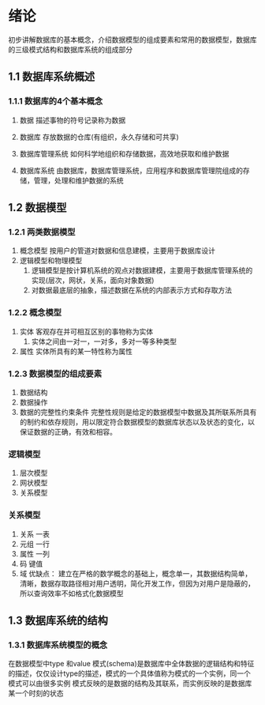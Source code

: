 # 绪论
初步讲解数据库的基本概念，介绍数据模型的组成要素和常用的数据模型，数据库的三级模式结构和数据库系统的组成部分

## 1.1 数据库系统概述

### 1.1.1 数据库的4个基本概念

1. 数据 描述事物的符号记录称为数据

2. 数据库 存放数据的仓库(有组织，永久存储和可共享)

3. 数据库管理系统 如何科学地组织和存储数据，高效地获取和维护数据

4. 数据库系统 由数据库，数据库管理系统，应用程序和数据库管理院组成的存储，管理，处理和维护数据的系统

## 1.2 数据模型

### 1.2.1 两类数据模型

1. 概念模型 按用户的管道对数据和信息建模，主要用于数据库设计
2. 逻辑模型和物理模型 
   1. 逻辑模型是按计算机系统的观点对数据建模，主要用于数据库管理系统的实现(层次，网状，关系，面向对象数据)
   2. 对数据最底层的抽象，描述数据在系统的内部表示方式和存取方法
### 1.2.2 概念模型
1. 实体 客观存在并可相互区别的事物称为实体
   1. 实体之间由一对一，一对多，多对一等多种类型
2. 属性 实体所具有的某一特性称为属性
### 1.2.3 数据模型的组成要素
1. 数据结构
2. 数据操作
3. 数据的完整性约束条件 完整性规则是给定的数据模型中数据及其所联系所具有的制约和依存规则，用以限定符合数据模型的数据库状态以及状态的变化，以保证数据的正确，有效和相容。

### 逻辑模型

1. 层次模型
2. 网状模型
3. 关系模型
### 关系模型
1. 关系 一表
2. 元组 一行
3. 属性 一列
4. 码  键值
5. 域 
优缺点：
建立在严格的数学概念的基础上，概念单一，其数据结构简单，清晰，数据存取路径相对用户透明，简化开发工作，但因为对用户是隐蔽的，所以查询效率不如格式化数据模型

## 1.3 数据库系统的结构

### 1.3.1 数据库系统模型的概念
在数据模型中type 和value 
模式(schema)是数据库中全体数据的逻辑结构和特征的描述，仅仅设计type的描述，模式的一个具体值称为模式的一个实例，同一个模式可以由很多实例
模式反映的是数据的结构及其联系，而实例反映的是数据库某一个时刻的状态
   
